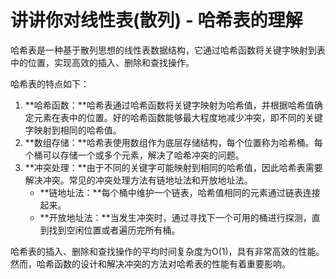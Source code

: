 # 讲讲你对线性表(散列) - 哈希表的理解

哈希表是一种基于散列思想的线性表数据结构，它通过哈希函数将关键字映射到表中的位置，实现高效的插入、删除和查找操作。

哈希表的特点如下：

1. **哈希函数：**哈希表通过哈希函数将关键字映射为哈希值，并根据哈希值确定元素在表中的位置。好的哈希函数能够最大程度地减少冲突，即不同的关键字映射到相同的哈希值。
2. **数组存储：**哈希表使用数组作为底层存储结构，每个位置称为哈希桶。每个桶可以存储一个或多个元素，解决了哈希冲突的问题。
3. **冲突处理：**由于不同的关键字可能映射到相同的哈希值，因此哈希表需要解决冲突。常见的冲突处理方法有链地址法和开放地址法。
    - **链地址法：**每个桶中维护一个链表，哈希值相同的元素通过链表连接起来。
    - **开放地址法：**当发生冲突时，通过寻找下一个可用的桶进行探测，直到找到空闲位置或者遍历完所有桶。

哈希表的插入、删除和查找操作的平均时间复杂度为O(1)，具有非常高效的性能。然而，哈希函数的设计和解决冲突的方法对哈希表的性能有着重要影响。



